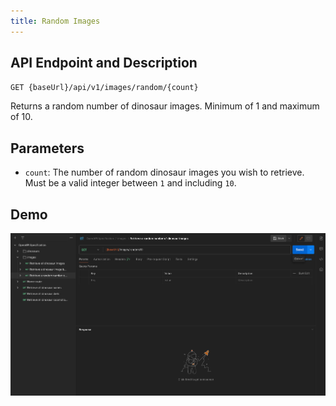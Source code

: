 ```yaml
---
title: Random Images
---
```


## API Endpoint and Description

`GET {baseUrl}/api/v1/images/random/{count}`

Returns a random number of dinosaur images. Minimum of 1 and maximum of 10.

## Parameters

-   `count`: The number of random dinosaur images you wish to retrieve. Must be a valid integer between `1` and including `10`.

## Demo

![Demo](../../public/endpoints/randomImages.gif)
